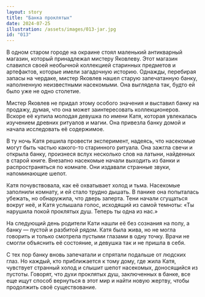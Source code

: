```yaml
---
layout: story
title: "Банка проклятых"
date: 2024-07-25
illustration: /assets/images/013-jar.jpg
id: "013"
---
```


В одном старом городе на окраине стоял маленький антикварный магазин, который принадлежал мистеру Яковлеву. Этот магазин славился своей необычной коллекцией старинных предметов и артефактов, которые имели загадочную историю. Однажды, перебирая запасы на чердаке, мистер Яковлев нашел старую запечатанную банку, наполненную неизвестными насекомыми. Она выглядела так, будто ей было уже не одно столетие.

Мистер Яковлев не придал этому особого значения и выставил банку на продажу, думая, что она может заинтересовать коллекционеров. Вскоре её купила молодая девушка по имени Катя, которая увлекалась изучением древних ритуалов и магии. Она привезла банку домой и начала исследовать её содержимое.

В ту ночь Катя решила провести эксперимент, надеясь, что насекомые могут быть частью какого-то старинного ритуала. Она зажгла свечи и открыла банку, произнеся вслух несколько слов на латыни, найденных в старой книге. Внезапно насекомые начали выходить из банки и распространяться по комнате. Они издавали странные звуки, напоминающие шепот.

Катя почувствовала, как её охватывает холод и тьма. Насекомые заполнили комнату, и ей стало трудно дышать. В панике она попыталась убежать, но обнаружила, что дверь заперта. Тени начали сгущаться вокруг неё, и Катя услышала голос, исходящий из самой темноты: «Ты нарушила покой проклятых душ. Теперь ты одна из нас.»

На следующий день родители Кати нашли её без сознания на полу, а банку — пустой и разбитой рядом. Катя была жива, но не могла говорить и только смотрела пустыми глазами в одну точку. Врачи не смогли объяснить её состояние, и девушка так и не пришла в себя.

С тех пор банку вновь запечатали и спрятали подальше от людских глаз. Но каждый, кто приближается к тому дому, где жила Катя, чувствует странный холод и слышит шепот насекомых, доносящийся из пустоты. Говорят, что духи проклятых душ, заключенных в банке, все еще ищут способ вернуться в этот мир и найти новую жертву, чтобы продолжить своё существование.